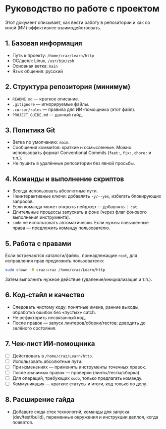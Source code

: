 # Руководство по работе с проектом

Этот документ описывает, как вести работу в репозитории и как со мной (ИИ) эффективнее взаимодействовать.

## 1. Базовая информация
- Путь к проекту: `/home/craz/Learn/http`
- ОС/шелл: Linux, `/usr/bin/zsh`
- Основная ветка: `main`
- Язык общения: русский

## 2. Структура репозитория (минимум)
- `README.md` — краткое описание.
- `.gitignore` — игнорируемые файлы.
- `.cursor/rules` — правила для ИИ-помощника (этот файл).
- `PROJECT_GUIDE.md` — данный гайд.

## 3. Политика Git
- Ветка по умолчанию: `main`.
- Сообщения коммитов: краткие и осмысленные. Можно использовать формат Conventional Commits (`feat:`, `fix:`, `chore:` и т.п.).
- Не пушить в удалённые репозитории без явной просьбы.

## 4. Команды и выполнение скриптов
- Всегда использовать абсолютные пути.
- Неинтерактивные ключи: добавлять `-y/--yes`, избегать блокирующих запросов.
- Если команда может открыть пейджер — добавлять `| cat`.
- Длительные процессы запускать в фоне (через флаг фонового выполнения инструмента).
- `sudo` не использовать автоматически. Если нужны повышенные права — предложить команду пользователю.

## 5. Работа с правами
Если встречаются каталоги/файлы, принадлежащие `root`, для исправления прав предложить пользователю:
```bash
sudo chown -R craz:craz /home/craz/Learn/http
```
Затем выполнить нужное действие (удаление/инициализация и т.п.).

## 6. Код-стайл и качество
- Следовать чистому коду: понятные имена, ранние выходы, обработка ошибок без «пустых» catch.
- Не рефакторить несвязанный код.
- После правок — запуск линтеров/сборки/тестов; доводить до зелёного состояния.

## 7. Чек-лист ИИ-помощника
- [ ] Действовать в `/home/craz/Learn/http`.
- [ ] Использовать абсолютные пути.
- [ ] При изменениях — применять инструменты точечных правок.
- [ ] После значимых правок — проверки (линты/тесты/сборка).
- [ ] Для операций, требующих `sudo`, только предлагать команду.
- [ ] Коммуникация — краткие статусы и итоги, код только по делу.

## 8. Расширение гайда
- Добавьте сюда стек технологий, команды для запуска (dev/test/build), переменные окружения и инструкции деплоя, когда появятся.
